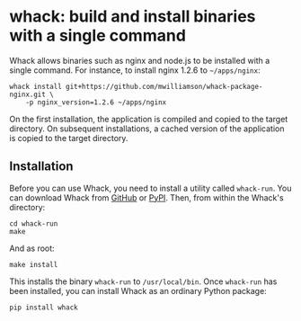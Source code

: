 # whack: build and install binaries with a single command

Whack allows binaries such as nginx and node.js to be installed with a single
command. For instance, to install nginx 1.2.6 to `~/apps/nginx`:

    whack install git+https://github.com/mwilliamson/whack-package-nginx.git \
        -p nginx_version=1.2.6 ~/apps/nginx

On the first installation, the application is compiled and copied to the target
directory. On subsequent installations, a cached version of the application is
copied to the target directory.

## Installation

Before you can use Whack, you need to install a utility called `whack-run`. You
can download Whack from [GitHub][github] or [PyPI][pypi]. Then, from within
the Whack's directory:

```
cd whack-run
make
```

And as root:

```
make install
```

This installs the binary `whack-run` to `/usr/local/bin`. Once `whack-run` has
been installed, you can install Whack as an ordinary Python package:

```
pip install whack
```

[github]: https://github.com/mwilliamson/whack
[pypi]: https://pypi.python.org/pypi/whack
